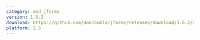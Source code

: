 ```yaml
---
category: mod_jforms
version: 1.6.2
download: https://github.com/donJoomla/jforms/releases/download/1.6.2/mod_jforms_1.6.2_j25.zip
platform: 2.5
---
```

